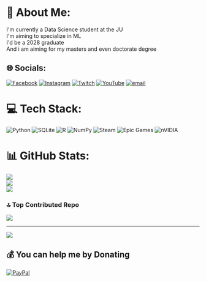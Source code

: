 # 💫 About Me:
I'm currently a Data Science student at the JU<br>I'm aiming to specialize in ML <br>I'd be a 2028 graduate<br>And i am aiming for my masters and even doctorate degree


## 🌐 Socials:
[![Facebook](https://img.shields.io/badge/Facebook-%231877F2.svg?logo=Facebook&logoColor=white)](https://facebook.com/rashedalkatieb) [![Instagram](https://img.shields.io/badge/Instagram-%23E4405F.svg?logo=Instagram&logoColor=white)](https://instagram.com/rashedalkatieb) [![Twitch](https://img.shields.io/badge/Twitch-%239146FF.svg?logo=Twitch&logoColor=white)](https://twitch.tv/Milgaro) [![YouTube](https://img.shields.io/badge/YouTube-%23FF0000.svg?logo=YouTube&logoColor=white)](https://youtube.com/@@milgaro) [![email](https://img.shields.io/badge/Email-D14836?logo=gmail&logoColor=white)](mailto:rashedalkatieb@gmal.com) 

# 💻 Tech Stack:
![Python](https://img.shields.io/badge/python-3670A0?style=for-the-badge&logo=python&logoColor=ffdd54) ![SQLite](https://img.shields.io/badge/sqlite-%2307405e.svg?style=for-the-badge&logo=sqlite&logoColor=white) ![R](https://img.shields.io/badge/r-%23276DC3.svg?style=for-the-badge&logo=r&logoColor=white) ![NumPy](https://img.shields.io/badge/numpy-%23013243.svg?style=for-the-badge&logo=numpy&logoColor=white) ![Steam](https://img.shields.io/badge/steam-%23000000.svg?style=for-the-badge&logo=steam&logoColor=white) ![Epic Games](https://img.shields.io/badge/epicgames-%23313131.svg?style=for-the-badge&logo=epicgames&logoColor=white) ![nVIDIA](https://img.shields.io/badge/nVIDIA-%2376B900.svg?style=for-the-badge&logo=nVIDIA&logoColor=white)
# 📊 GitHub Stats:
![](https://github-readme-stats.vercel.app/api?username=Milgaro&theme=dark&hide_border=false&include_all_commits=false&count_private=false)<br/>
![](https://nirzak-streak-stats.vercel.app/?user=Milgaro&theme=dark&hide_border=false)<br/>
![](https://github-readme-stats.vercel.app/api/top-langs/?username=Milgaro&theme=dark&hide_border=false&include_all_commits=false&count_private=false&layout=compact)

### 🔝 Top Contributed Repo
![](https://github-contributor-stats.vercel.app/api?username=Milgaro&limit=5&theme=dark&combine_all_yearly_contributions=true)

---
[![](https://visitcount.itsvg.in/api?id=Milgaro&icon=0&color=0)](https://visitcount.itsvg.in)

  ## 💰 You can help me by Donating
  [![PayPal](https://img.shields.io/badge/PayPal-00457C?style=for-the-badge&logo=paypal&logoColor=white)](https://paypal.me/Rashed962) 

  
<!-- Proudly created with GPRM ( https://gprm.itsvg.in ) -->
